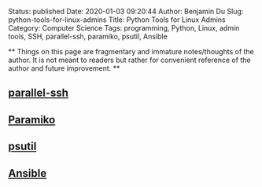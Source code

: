 Status: published
Date: 2020-01-03 09:20:44
Author: Benjamin Du
Slug: python-tools-for-linux-admins
Title: Python Tools for Linux Admins
Category: Computer Science
Tags: programming, Python, Linux, admin tools, SSH, parallel-ssh, paramiko, psutil, Ansible

**
Things on this page are fragmentary and immature notes/thoughts of the author.
It is not meant to readers but rather for convenient reference of the author and future improvement.
**

## [parallel-ssh](https://github.com/ParallelSSH/parallel-ssh)

## [Paramiko](https://github.com/paramiko/paramiko)

## [psutil](https://github.com/giampaolo/psutil)

## [Ansible](http://www.legendu.net/misc/blog/ansible-tips/)
